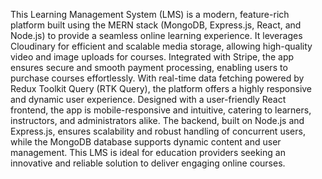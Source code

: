 This Learning Management System (LMS) is a modern, feature-rich platform built using the MERN stack (MongoDB, Express.js, React, and Node.js) to provide a seamless online learning experience. It leverages Cloudinary for efficient and scalable media storage, allowing high-quality video and image uploads for courses. Integrated with Stripe, the app ensures secure and smooth payment processing, enabling users to purchase courses effortlessly. With real-time data fetching powered by Redux Toolkit Query (RTK Query), the platform offers a highly responsive and dynamic user experience. Designed with a user-friendly React frontend, the app is mobile-responsive and intuitive, catering to learners, instructors, and administrators alike. The backend, built on Node.js and Express.js, ensures scalability and robust handling of concurrent users, while the MongoDB database supports dynamic content and user management. This LMS is ideal for education providers seeking an innovative and reliable solution to deliver engaging online courses.
